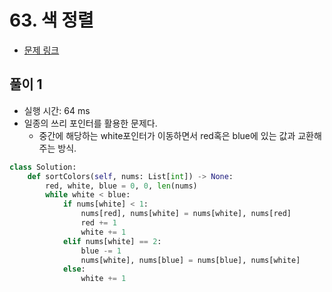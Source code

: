 # 63. 색 정렬

- [문제 링크](https://leetcode.com/problems/sort-colors/)

## 풀이 1

- 실행 시간: 64 ms
- 일종의 쓰리 포인터를 활용한 문제다.
    - 중간에 해당하는 white포인터가 이동하면서 red혹은 blue에 있는 값과 교환해주는 방식.

```python
class Solution:
    def sortColors(self, nums: List[int]) -> None:
        red, white, blue = 0, 0, len(nums)
        while white < blue:
            if nums[white] < 1:
                nums[red], nums[white] = nums[white], nums[red]
                red += 1
                white += 1
            elif nums[white] == 2:
                blue -= 1
                nums[white], nums[blue] = nums[blue], nums[white]
            else:
                white += 1
```
